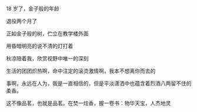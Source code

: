 18 岁了，金子般的年龄

退役两个月了

正如金子般的树，伫立在教学楼外面

用昏暗明亮的说不清的灯打着

秋凉陪着我，欣赏视野中唯一的深刻

生活的团团炽热啊，命中注定的滚烫激情啊，我本不想离你而去的

事啊，永远在人为，我是一直相信的，但是平淡潇洒中也蕴含着烈酒八两留不住的柔香。

这不像品茗，也就是品茗。在焚一炷香，握一卷书：物华天宝，人杰地灵